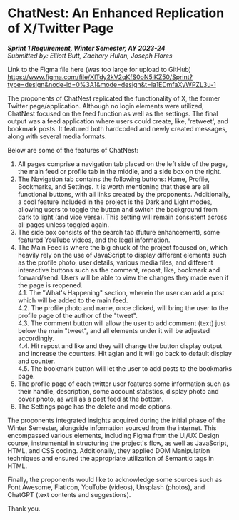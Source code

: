 # **ChatNest: An Enhanced Replication of X/Twitter Page**  
**_Sprint 1 Requirement, Winter Semester, AY 2023-24_**  
_Submitted by: Elliott Butt, Zachary Hulan, Joseph Flores_

Link to the Figma file here (was too large for upload to GitHub)
https://www.figma.com/file/XlTdy2kV2qKfS0oN5iKZ50/Sprint?type=design&node-id=0%3A1&mode=design&t=la1EDmfaXyWPZL3u-1

The proponents of ChatNest replicated the functionality of X, the former Twitter page/application. Although no login elements were utilized, ChatNest focused on the feed function as well as the settings. The final output was a feed application where users could create, like, 'retweet', and bookmark posts. It featured both hardcoded and newly created messages, along with several media formats.

Below are some of the features of ChatNest:

1. All pages comprise a navigation tab placed on the left side of the page, the main feed or profile tab in the middle, and a side box on the right.
2. The Navigation tab contains the following buttons: Home, Profile, Bookmarks, and Settings. It is worth mentioning that these are all functional buttons, with all links created by the proponents. Additionally, a cool feature included in the project is the Dark and Light modes, allowing users to toggle the button and switch the background from dark to light (and vice versa). This setting will remain consistent across all pages unless toggled again.
3. The side box consists of the search tab (future enhancement), some featured YouTube videos, and the legal information.
4. The Main Feed is where the big chuck of the project focused on, which heavily rely on the use of JavaScript to display different elements such as the profile photo, user details, various media files, and different interactive buttons such as the comment, repost, like, bookmark and forward/send. Users will be able to view the changes they made even if the page is reopened.  
   4.1. The "What's Happening" section, wherein the user can add a post which will be added to the main feed.  
   4.2. The profile photo and name, once clicked, will bring the user to the profile page of the author of the "tweet".  
   4.3. The comment button will allow the user to add comment (text) just below the main "tweet", and all elements under it will be adjusted accordingly.  
   4.4. Hit repost and like and they will change the button display output and increase the counters. Hit agian and it will go back to default display and counter.  
   4.5. The bookmark button will let the user to add posts to the bookmarks page.
5. The profile page of each twitter user features some information such as their handle, description, some account statistics, display photo and cover photo, as well as a post feed at the bottom.
6. The Settings page has the delete and mode options.

The proponents integrated insights acquired during the initial phase of the Winter Semester, alongside information sourced from the internet. This encompassed various elements, including Figma from the UI/UX Design course, instrumental in structuring the project's flow, as well as JavaScript, HTML, and CSS coding. Additionally, they applied DOM Manipulation techniques and ensured the appropriate utilization of Semantic tags in HTML.

Finally, the proponents would like to acknowledge some sources such as Font Awesome, FlatIcon, YouTube (videos), Unsplash (photos), and ChatGPT (text contents and suggestions).

Thank you.
